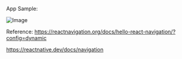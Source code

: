 App Sample: 

![Image](https://github.com/user-attachments/assets/4b1db9cd-d82f-4659-8aa1-0b1ae07ade26)



Reference: https://reactnavigation.org/docs/hello-react-navigation/?config=dynamic

https://reactnative.dev/docs/navigation